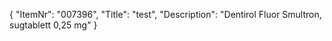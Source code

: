 {
  "ItemNr": "007396",
  "Title": "test",
  "Description": "Dentirol Fluor Smultron, sugtablett 0,25 mg"
}